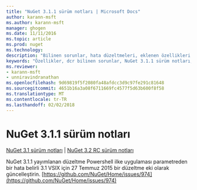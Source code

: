 ```yaml
---
title: "NuGet 3.1.1 sürüm notları | Microsoft Docs"
author: karann-msft
ms.author: karann-msft
manager: ghogen
ms.date: 11/11/2016
ms.topic: article
ms.prod: nuget
ms.technology: 
description: "Bilinen sorunlar, hata düzeltmeleri, eklenen özellikleri ve dcr NuGet 3.1.1 dahil etmek için sürüm notları."
keywords: "Özellikler, dcr bilinen sorunlar, NuGet 3.1.1 sürüm notları, hata düzeltmeleri eklendi"
ms.reviewer:
- karann-msft
- unniravindranathan
ms.openlocfilehash: 9d69819f5f2080fa48afdcc3d9c97fe291c81648
ms.sourcegitcommit: 4651b16a3a08f6711669fc4577f5d63b600f8f58
ms.translationtype: MT
ms.contentlocale: tr-TR
ms.lasthandoff: 02/02/2018
---
```

# <a name="nuget-311-release-notes"></a>NuGet 3.1.1 sürüm notları

[NuGet 3.1 sürüm notları](../release-notes/nuget-3.1.md) | [NuGet 3.2 RC sürüm notları](../release-notes/nuget-3.2-RC.md)

NuGet 3.1.1 yayımlanan düzeltme Powershell ilke uygulaması parametreden bir hata belirli 3.1 VSIX için 27 Temmuz 2015 bir düzeltme eki olarak güncelleştirin.
[https://github.com/NuGet/Home/issues/974](https://github.com/NuGet/Home/issues/974)